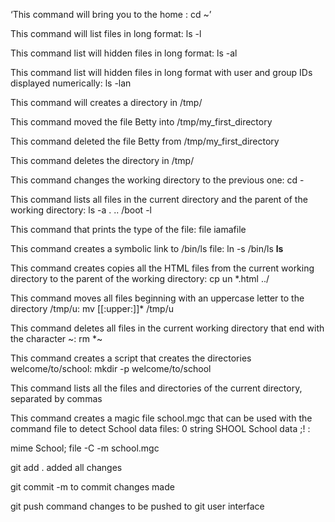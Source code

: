 ‘This command will bring you to the home : cd ~’

This command will list files in long format: ls -l

This command list will hidden files in long format: ls -al

This command list will hidden files in long format with user and group IDs displayed numerically: ls -lan

This command will creates a directory in /tmp/

This command moved the file Betty into /tmp/my_first_directory

This command deleted the file Betty from /tmp/my_first_directory

This command deletes the directory in /tmp/

This command changes the working directory to the previous one: cd -

This command lists all files in the current directory and the parent of the working directory: ls -a . .. /boot -l

This command  that prints the type of the file: file iamafile

This command creates a symbolic link to /bin/ls file: ln -s /bin/ls __ls__

This command creates copies all the HTML files from the current working directory to the parent of the working directory: cp un *.html ../

This command moves all files beginning with an uppercase letter to the directory /tmp/u: mv [[:upper:]]* /tmp/u

This command deletes all files in the current working directory that end with the character ~: rm *~

This command creates a script that creates the directories welcome/to/school: mkdir -p welcome/to/school

This command lists all the files and directories of the current directory, separated by commas

This command creates a magic file school.mgc that can be used with the command file to detect School data files: 0 string SHOOL School data ;! :

mime School; file -C -m school.mgc

git add . added all changes

git commit -m to commit changes made

git push command changes to be pushed to git user interface
